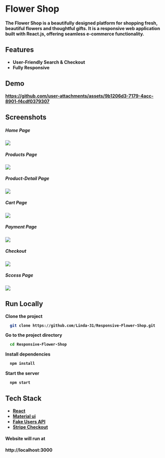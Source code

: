 # Flower Shop

<b> The Flower Shop is a beautifully designed platform for shopping fresh, beautiful flowers and thoughtful gifts. It is a responsive web application built with React.js, offering seamless e-commerce functionality.<b>
## Features

- User-Friendly Search & Checkout
- Fully Responsive
## Demo
https://github.com/user-attachments/assets/9b1206d3-7179-4acc-8901-f4cdf0379307
## Screenshots
<h5>Home Page</h5>
<img src="https://github.com/user-attachments/assets/2f2c9a95-696a-4866-88f6-ddc9d0e50253"/>
<h5>Products Page</h5>
<img src="https://github.com/user-attachments/assets/e4191586-073f-440e-92c1-7b747431257a"/>
<h5>Product-Detail Page</h5>
<img src="https://github.com/user-attachments/assets/a4b6849a-238c-4439-a4c8-d13dc7832600"/>
<h5>Cart Page</h5>
<img src="https://github.com/user-attachments/assets/7852e161-e641-46f2-8d32-fc4c18f5da99"/>
<h5>Payment Page</h5>
<img src="https://github.com/user-attachments/assets/db8850d1-c1ab-408a-a8d4-543469420942"/>
<h5>Checkout</h5>
<img src="https://github.com/user-attachments/assets/c08ed4fd-043a-4cf1-9aab-0cc136c78e3a"/>
<h5>Sccess Page</h5>
<img src="https://github.com/user-attachments/assets/25dc1d93-bf72-4590-a9fe-0ee91f7254d3"/>

  
## Run Locally
Clone the project

```bash
  git clone https://github.com/Linda-31/Responsive-Flower-Shop.git
```

Go to the project directory

```bash
  cd Responsive-Flower-Shop
```

Install dependencies

```bash
  npm install
```
Start the server

```bash
  npm start
```
## Tech Stack

* [React](https://reactjs.org/)
* [Material ui](https://mui.com/material-ui)
* [Fake Users API](https://api.escuelajs.co/api/v1/users)
* [Stripe Checkout](https://www.npmjs.com/package/react-stripe-checkout)
  
<h4>Website will run at </h4>http://localhost:3000
